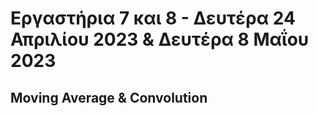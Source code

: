 # Εργαστήρια 7 και 8 - Δευτέρα 24 Απριλίου 2023 & Δευτέρα 8 Μαΐου 2023

## Moving Average & Convolution
